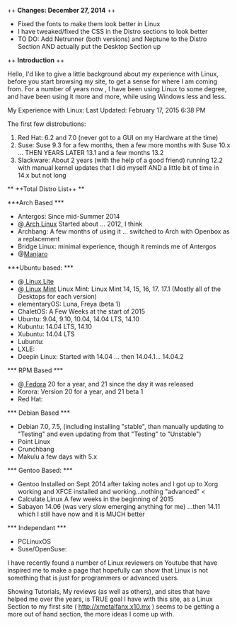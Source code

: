 ++  **Changes: December 27, 2014** ++

- Fixed the fonts to make them look better in Linux
- I have tweaked/fixed the CSS in the Distro sections to look better
- TO DO: Add Netrunner (both versions) and Neptune to the Distro Section AND actually put the Desktop Section up


++ **Introduction** ++

Hello, I'd like to give a little background about my experience with Linux, before you start browsing my site, to get a sense for where I am coming from. For a number of years now , I have been using Linux to some degree, and have been using it more and more, while using Windows less and less.


My Experience with Linux: Last Updated: February 17, 2015 6:38 PM

The first few distrobutions:

1. Red Hat:	6.2 and 7.0 (never got to a GUI on my Hardware at the time)
2. Suse: Suse 9.3 for a few months, then a few more months with Suse 10.x ... THEN YEARS LATER 13.1 and a few months 13.2
3. Slackware: About 2 years (with the help of a good friend) running 12.2 with manual kernel updates that I did myself AND a little bit of time in 14.x but not long

** ++Total Distro List++ **

***Arch Based ***
- Antergos: Since mid-Summer 2014
- @[ Arch Linux](https://www.archlinux.org/) Started about ... 2012, I think
- Archbang:	A few months of using it ... switched to Arch with Openbox as a replacement
- Bridge Linux:	minimal experience, though it reminds me of Antergos
- @[Manjaro ](https://manjaro.github.io/)

***Ubuntu based: ***

- @[ Linux Lite](http://www.linuxliteos.com )
- @[ Linux Mint](http://www.linuxmint.com )
  Linux Mint: Linux Mint 14, 15, 16, 17. 17.1 (Mostly all of the Desktops for each version)
- elementaryOS: Luna, Freya (beta 1)
- ChaletOS: A Few Weeks at the start of 2015
- Ubuntu:	9.04, 9.10, 10.04, 14.04 LTS, 14.10
- Kubuntu:	14.04 LTS, 14.10
- Xubuntu:	14.04 LTS
- Lubuntu:
- LXLE:
- Deepin Linux: Started with 14.04 ... then 14.04.1... 14.04.2

*** RPM Based ***
- @[ Fedora](http://www.fedoraproject.org) 20 for a year, and 21 since the day it was released
- Korora: Version 20 for a year, and 21 beta 1
- Red Hat:

*** Debian Based ***
- Debian 7.0, 7.5, (including installing "stable", than manually updating to "Testing" and even updating from that "Testing" to "Unstable")
- Point Linux
- Crunchbang
- Makulu	a few days with 5.x

*** Gentoo Based: ***
- Gentoo Installed on Sept 2014 after taking notes and I got up to Xorg working and XFCE installed and working...nothing "advanced" <
- Calculate Linux	A few weeks in the beginning of 2015
- Sabayon	14.06 (was very slow emerging anything for me) ...then 14.11 which I still have now and it is MUCH better


*** Independant ***
- PCLinuxOS
- Suse/OpenSuse:

I have recently found a number of Linux reviewers on Youtube that have inspired me to make a page that hopefully can show that Linux is not something that is just for programmers or advanced users.

Showing Tutorials, My reviews (as well as others), and sites that have helped me over the years, is TRUE goal I have with this site, as a Linux Section to my first site ( http://xmetalfanx.x10.mx ) seems to be getting a more out of hand section, the more ideas I come up with.
